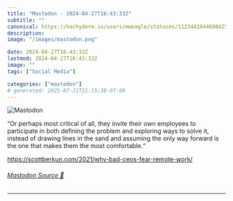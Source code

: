 ```yaml
---
title: "Mastodon - 2024-04-27T16:43:33Z"
subtitle: ""
canonical: https://hachyderm.io/users/mweagle/statuses/112344184469842530
description:
image: "/images/mastodon.png"

date: 2024-04-27T16:43:33Z
lastmod: 2024-04-27T16:43:33Z
image: ""
tags: ["Social Media"]

categories: ["mastodon"]
# generated: 2025-07-21T21:15:38-07:00
---
```

![Mastodon](/images/mastodon.png)

<p>“Or perhaps most critical of all, they invite their own employees to participate in both defining the problem and exploring ways to solve it, instead of drawing lines in the sand and assuming the only way forward is the one that makes them the most comfortable.“</p><p><a href="https://scottberkun.com/2021/why-bad-ceos-fear-remote-work/" target="_blank" rel="nofollow noopener noreferrer" translate="no"><span class="invisible">https://</span><span class="ellipsis">scottberkun.com/2021/why-bad-c</span><span class="invisible">eos-fear-remote-work/</span></a></p>


###### [Mastodon Source 🐘](https://hachyderm.io/@mweagle/112344184469842530)

___
